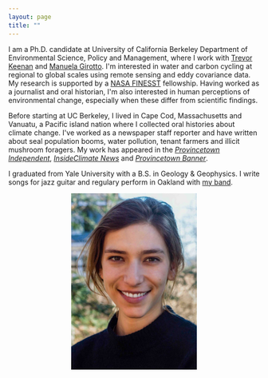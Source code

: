 ```yaml
---
layout: page
title: ""
---
```


I am a Ph.D. candidate at University of California Berkeley Department of Environmental Science, Policy and Management, where I work with [Trevor Keenan](https://www.keenangroup.info/) and [Manuela Girotto](https://nature.berkeley.edu/girottolab/). I'm interested in water and carbon cycling at regional to global scales using remote sensing and eddy covariance data. My research is supported by a [NASA FINESST](https://nspires.nasaprs.com/external/solicitations/summary!init.do?solId=%7b87947100-56AE-C4DC-C511-0349862D658A%7d&path=open) fellowship. Having worked as a journalist and oral historian, I'm also interested in human perceptions of environmental change, especially when these differ from scientific findings. 

Before starting at UC Berkeley, I lived in Cape Cod, Massachusetts and Vanuatu, a Pacific island nation where I collected oral histories about climate change. I've worked as a newspaper staff reporter and have written about seal population booms, water pollution, tenant farmers and illicit mushroom foragers. My work has appeared in the [_Provincetown Independent_](https://provincetownindependent.org/author/s-ruehr/), [_InsideClimate News_](https://insideclimatenews.org/news/01102019/hurricane-warm-water-climate-change-history-science-study-sediment-core-donnelly-muller/) and [_Provincetown Banner_](https://www.wickedlocal.com/story/provincetown-banner/2018/09/06/number-one-issue-at-ponds/10834043007/).

I graduated from Yale University with a B.S. in Geology & Geophysics. I write songs for jazz guitar and regulary perform in Oakland with [my band](https://www.instagram.com/soph.n.gabe/). 


<p align="center">
  <img src="/headshot.jpg" style="width:50%; display:block; margin:0 auto;">
</p>
